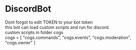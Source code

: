 # DiscordBot
Dont forgot to edit TOKEN to your bot token<br>
this bot can load custom scripts and run for discord<br>
custom scripts in folder cogs<br>
cogs = [
    "cogs.commands",
    "cogs.events",
    "cogs.moderation",
    "cogs.owner"
]

